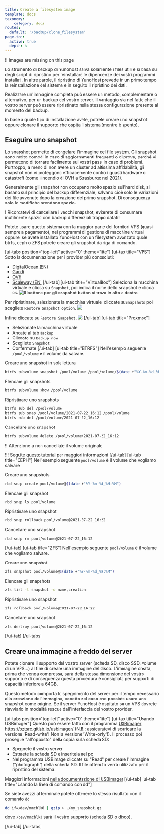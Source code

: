 ```yaml
---
title: Create a filesystem image
template: docs
taxonomy:
    category: docs
routes:
  default: '/backup/clone_filesystem'
page-toc:
  active: true
  depth: 3
---
```


!! Images are missing on this page

Lo strumento di backup di Yunohost salva solamente i files utili e si basa su degli script di ripristino per reinstallare le dipendenze dei vostri programmi installati. In altre parole, il ripristino di YunoHost prevede in un primo tempo la reinstallazione del sistema e in seguito il ripristino dei dati.

Realizzare un'immagine completa può essere un metodo, complementare o alternativo, per un backup del vostro server. Il vantaggio sta nel fatto che il vostro server può essere ripristinato nella stessa configurazione presente al momento del backup.

In base a quale tipo di installazione avete, potrete creare uno snapshot oppure clonare il supporto che ospita il sistema (mentre è spento).

## Eseguire uno snapshot

Lo snapshot permette di congelare l'immagine del file system. Gli snapshot sono molto comodi in caso di aggiornamenti frequenti o di prove, perché vi permettono di tornare facilmente sui vostri passi in caso di problemi. Purtroppo, a meno di non avere un cluster ad altissima affidabilità, gli snapshot non vi proteggono efficacemente contro i guasti hardware o catastrofi (come l'incendio di OVH a Strasburgo nel 2021).

Generalmente gli snapshot non occupano molto spazio sull'hard disk, si basano sul principio del backup differenziale, salvano cioè solo le variazioni dei file avvenute dopo la creazione del primo snapshot. Di conseguenza solo le modifiche prendono spazio.

! Ricordatevi di cancellare i vecchi snapshot, eviterete di consumare inutilmente spazio con backup differenziali troppo datati!

Potete usare questo sistema con la maggior parte dei fornitori VPS (quasi sempre a pagamento), nei programmi di gestione di macchine virtuali oppure, se avete installato YunoHost con un filesystem avanzato quale btrfs, ceph o ZFS potrete creare gli snapshot da riga di comando.

[ui-tabs position="top-left" active="0" theme="lite"]
[ui-tab title="VPS"]
Sotto la documentazione per i provider più conosciuti:

- [DigitalOcean (EN)](https://docs.digitalocean.com/products/images/snapshots/)
- [Gandi](https://docs.gandi.net/fr/simple_hosting/operations_courantes/snapshots.html)
- [OVH](https://docs.ovh.com/fr/vps/snapshot-vps/)
- [Scaleway (EN)](https://www.scaleway.com/en/docs/backup-your-data-with-snapshots/)
[/ui-tab]
[ui-tab title="VirtualBox"]
Seleziona la macchina virtuale e clicca su `Snapshot`, poi indica il nome dello snapshot e clicca `OK`.
![Il bottone per gli snapshot button si trova in alto a destra](image://virtualbox-snapshot2.webp)

Per ripristinare, selezionate la macchina virtuale, cliccate su`Snapshots` poi scegliete `Restore Snapshot option`.
![](image://virtualbox-snapshot3.webp)

Infine cliccate su `Restore Snapshot`.
![](image://virtualbox-snapshot4.webp)
[/ui-tab]
[ui-tab title="Proxmox"]

- Selezionate la macchina virtuale
- Andate al tab `Backup`
- Cliccate su `Backup now`
- Scegliete `Snapshot`
- Confermate
[/ui-tab]
[ui-tab title="BTRFS"]
Nell'esempio seguente `/pool/volume` è il volume da salvare.

Creare uno snapshot in sola lettura

```bash
btrfs subvolume snapshot /pool/volume /pool/volume/$(date +"%Y-%m-%d_%H:%M")
```

Elencare gli snapshots

```bash
btrfs subvolume show /pool/volume
```

Ripristinare uno snapshots

```bash
btrfs sub del /pool/volume
btrfs sub snap /pool/volume/2021-07-22_16:12 /pool/volume
btrfs sub del /pool/volume/2021-07-22_16:12
```

Cancellare uno snapshot

```bash
btrfs subvolume delete /pool/volume/2021-07-22_16:12
```

!! Attenzione a non cancellate il volume originale

!!! Seguite [questo tutorial](https://www.linux.com/training-tutorials/how-create-and-manage-btrfs-snapshots-and-rollbacks-linux-part-2/) per maggiori informazioni
[/ui-tab]
[ui-tab title="CEPH"]
Nell'esempio seguente `pool/volume` è il volume che vogliamo salvare

Creare uno snapshots

```bash
rbd snap create pool/volume@$(date +"%Y-%m-%d_%H:%M")
```

Elencare gli snapshot

```bash
rbd snap ls pool/volume
```

Ripristinare uno snapshot

```bash
rbd snap rollback pool/volume@2021-07-22_16:22
```

Cancellare uno snapshot

```bash
rbd snap rm pool/volume@2021-07-22_16:12
```

[/ui-tab]
[ui-tab title="ZFS"]
Nell'esempio seguente `pool/volume` è il volume che vogliamo salvare.

Creare uno snapshot

```bash
zfs snapshot pool/volume@$(date +"%Y-%m-%d_%H:%M")
```

Elencare gli snapshots

```bash
zfs list -t snapshot -o name,creation
```

Ripristinare uno snapshot

```bash
zfs rollback pool/volume@2021-07-22_16:22
```

Cancellare uno snapshot

```bash
zfs destroy pool/volume@2021-07-22_16:12
```

[/ui-tab]
[/ui-tabs]

## Creare una immagine a freddo del server

Potete clonare il supporto del vostro server (scheda SD, disco SSD, volume di un VPS...) al fine di creare una immagine del disco. L'immagine creata, prima che venga compressa, sarà della stessa dimensione del vostro supporto e di conseguenza questa procedura è consigliata per supporti di capacità inferiore a 64GB.

Questo metodo comporta lo spegnimento del server per il tempo necessario alla creazione dell'immagine, eccetto nel caso che possiate usare uno snapshot come origine. Se il server YunoHost è ospitato su un VPS dovrete riavviarlo in modalità rescue dall'interfaccia del vostro provider.

[ui-tabs position="top-left" active="0" theme="lite"]
[ui-tab title="Usando USBimager"]
Questo può essere fatto con il programma [USBimager](https://bztsrc.gitlab.io/usbimager/)  <https://bztsrc.gitlab.io/usbimager/> (N.B.: assicuratevi di scaricare la versione  'Read-write'! Non la versione 'Write-only'!). Il processo poi prosegue "all'opposto" della copia sulla scheda SD:

- Spegnete il vostro server
- Estraete la scheda SD e inseritela nel pc
- Nel programma USBimage cliccate su "Read" per creare l'immagine ("photograph") della scheda SD. Il file ottenuto verrà utilizzato per il ripristino del sistema.

Maggiori informazioni [nella documentazione di USBimager](https://gitlab.com/bztsrc/usbimager/#creating-backup-image-file-from-device)
[/ui-tab]
[ui-tab title="Usando la linea di comando con dd"]

Se siete avezzi al terminale potete ottenere lo stesso risultato con il comando `dd`

```bash
dd if=/dev/mmcblk0 | gzip > ./my_snapshot.gz
```

dove `/dev/mmcblk0` sarà il vostro supporto (scheda SD o disco).

[/ui-tab]
[/ui-tabs]
